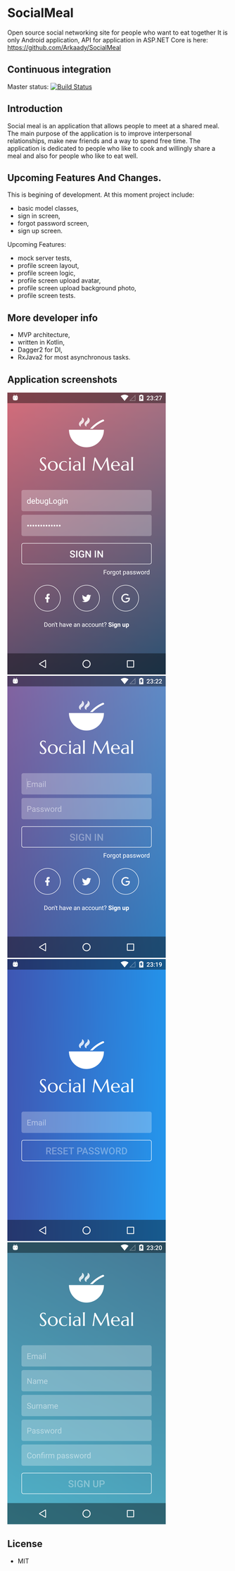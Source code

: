 # SocialMeal

Open source social networking site for people who want to eat together
It is only Android application, API for application in ASP.NET Core is here: https://github.com/Arkaady/SocialMeal

## Continuous integration

Master status:  [![Build Status](https://travis-ci.org/stramek/SocialMeal.svg?branch=master)](https://travis-ci.org/stramek/SocialMeal)

## Introduction

Social meal is an application that allows people to meet at a shared meal. 
The main purpose of the application is to improve interpersonal relationships, make new friends and a way to spend free time.
The application is dedicated to people who like to cook and willingly share a meal and also for people who like to eat well.

## Upcoming Features And Changes.

This is begining of development. At this moment project include:
- basic model classes,
- sign in screen,
- forgot password screen,
- sign up screen.

Upcoming Features:
- mock server tests,
- profile screen layout,
- profile screen logic,
- profile screen upload avatar,
- profile screen upload background photo,
- profile screen tests.

## More developer info
- MVP architecture,
- written in Kotlin,
- Dagger2 for DI,
- RxJava2 for most asynchronous tasks.

## Application screenshots

![Sign in screen 1](https://github.com/stramek/FoodShare/blob/master/app_images/1.png?raw=true)
![Sign in screen 2](https://github.com/stramek/FoodShare/blob/master/app_images/2.png?raw=true)
![Reset password screen](https://github.com/stramek/FoodShare/blob/master/app_images/3.png?raw=true)
![Sign up screen](https://github.com/stramek/FoodShare/blob/master/app_images/4.png?raw=true)

## License
- MIT
